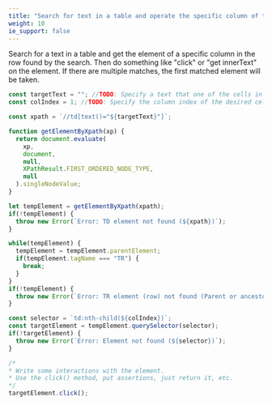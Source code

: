```yaml
---
title: "Search for text in a table and operate the specific column of the found row."
weight: 10
ie_support: false
---
```


Search for a text in a table and get the element of a specific column in the row found by the search.
Then do something like "click" or "get innerText" on the element.
If there are multiple matches, the first matched element will be taken.

```js
const targetText = ""; //TODO: Specify a text that one of the cells in the desired row has.
const colIndex = 1; //TODO: Specify the column index of the desired cell that you want to interact with.

const xpath = `//td[text()="${targetText}"]`;

function getElementByXpath(xp) {
  return document.evaluate(
    xp,
    document,
    null,
    XPathResult.FIRST_ORDERED_NODE_TYPE,
    null
  ).singleNodeValue;
}

let tempElement = getElementByXpath(xpath);
if(!tempElement) {
  throw new Error(`Error: TD element not found (${xpath})`);
}

while(tempElement) {
  tempElement = tempElement.parentElement;
  if(tempElement.tagName === "TR") {
    break;
  }
}
if(!tempElement) {
  throw new Error(`Error: TR element (row) not found (Parent or ancestor of ${xpath})`);
}

const selector = `td:nth-child(${colIndex})`;
const targetElement = tempElement.querySelector(selector);
if(!targetElement) {
  throw new Error(`Error: Element not found (${selector})`);
}

/*
* Write some interactions with the element.
* Use the click() method, put assertions, just return it, etc. 
*/
targetElement.click();
```